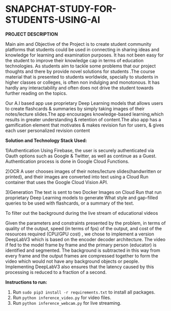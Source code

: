 # SNAPCHAT-STUDY-FOR-STUDENTS-USING-AI

**PROJECT DESCRIPTION**

Main aim and Objective of the Project is to create student community platforms that students could be used in connecting in sharing ideas and knowledge for learning and examination purposes. It has not been easy for the student to improve their knowledge cap in terms of education technologies. As students aim to tackle some problems that our project thoughts and there by provide novel solutions for students .The course material that is presented to students worldwide, specially to students in higher classes or colleges, is often non indulging and monotonous. It has hardly any interactability and often does not drive the student towards further reading on the topics.

Our A.I based app use proprietary Deep Learning models that allows users to create flashcards & summaries by simply taking images of their notes/lecture slides.The app encourages knowledge-based learning,which results in greater understanding & retention of content.The also app has a gamification element that motivates & makes revision fun for users, & gives each user personalized revision content


**Solution and Technology Stack Used:**


1)Authentication Using Firebase, the user is securely authenticated via Oauth options such as Google & Twitter, as well as continue as a Guest. Authentication process is done in Google Cloud Functions.

2)OCR A user chooses images of their notes/lecture slides(handwritten or printed), and their images are converted into text using a Cloud Run container that uses the Google Cloud Vision API.

3)Generation The text is sent to two Docker Images on Cloud Run that run proprietary Deep Learning models to generate What style and gap-filled queries to be used with flashcards, or a summary of the text.


To filter out the background during the live stream of educational videos


Given the parameters and constraints presented by the problem, in terms of quality of the output, speed (in terms of fps) of the output, and cost of the resources required (CPU/GPU cost) , we chose to implement a version DeepLabV3 which is based on the encoder decoder architecture. The video if fed to the model frame by frame and the primary person (educator) is identified and segmented. The background is subtracted in this way from every frame and the output frames are compressed together to form the video which would not have any background objects or people. Implementing DeepLabV3 also ensures that the latency caused by this processing is reduced to a fraction of a second. 


**Instructions to run:**
1. Run `sudo pip3 install -r requirements.txt` to install all packages.
2. Run  `python inference_video.py` for video files.
3. Run `python inference_webcam.py` for live streaming.
